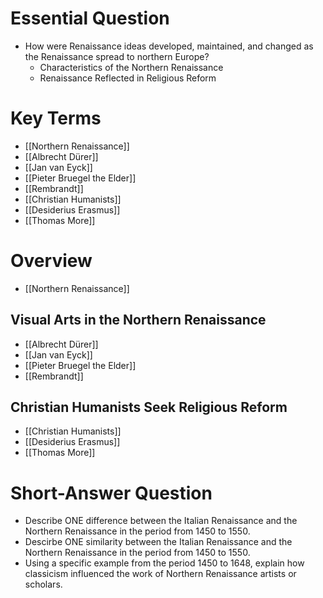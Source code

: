 # Essential Question
- How were Renaissance ideas developed, maintained, and changed as the Renaissance spread to northern Europe?
	- Characteristics of the Northern Renaissance
	- Renaissance Reflected in Religious Reform
# Key Terms
- [[Northern Renaissance]]
- [[Albrecht Dürer]]
- [[Jan van Eyck]]
- [[Pieter Bruegel the Elder]]
- [[Rembrandt]]
- [[Christian Humanists]]
- [[Desiderius Erasmus]]
- [[Thomas More]]
# Overview
- [[Northern Renaissance]]
## Visual Arts in the Northern Renaissance
- [[Albrecht Dürer]]
- [[Jan van Eyck]]
- [[Pieter Bruegel the Elder]]
- [[Rembrandt]]
## Christian Humanists Seek Religious Reform
- [[Christian Humanists]]
- [[Desiderius Erasmus]]
- [[Thomas More]]
# Short-Answer Question
- Describe ONE difference between the Italian Renaissance and the Northern Renaissance in the period from 1450 to 1550.
- Descirbe ONE similarity between the Italian Renaissance and the Northern Renaissance in the period from 1450 to 1550.
- Using a specific example from the period 1450 to 1648, explain how classicism influenced the work of Northern Renaissance artists or scholars.